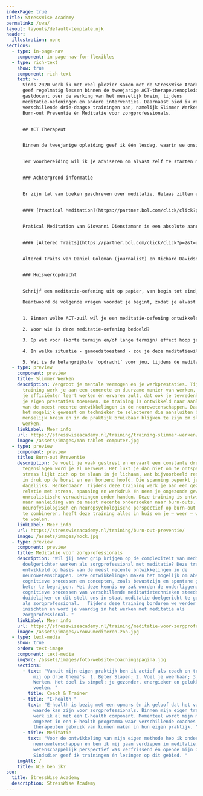 ```yaml
---
indexPage: true
title: StressWise Academy
permalink: /swa/
layout: layouts/default-template.njk
header:
  illustration: none
sections:
  - type: in-page-nav
    component: in-page-nav-for-flexibles
  - type: rich-text
    show: true
    component: rich-text
    text: >-
      Sinds 2020 werk ik met veel plezier samen met de StressWise Academy. Ik
      geef regelmatig lessen binnen de tweejarige ACT-therapeutenopleiding als
      gastdocent over de werking van het menselijk brein, tijdens
      meditatie-oefeningen en andere interventies. Daarnaast bied ik recent
      verschillende drie-daagse trainingen aan, namelijk Slimmer Werken,
      Burn-out Preventie én Meditatie voor zorgprofessionals.


      ## ACT Therapeut


      Binnen de tweejarige opleiding geef ik één lesdag, waarin we onszelf onder dompelen in de wereld van de meditatie. Meditatie en Mindfulness heeft een prominente positie binnen ACT. Tijdens die lesdag zullen we dan ook actief oefenen met verschillende meditatievormen n bekijken we wat de huidige wetenschappelijke kennis ons te bieden heeft over meditatie en mindfulness. 


      Ter voorbereiding wil ik je adviseren om alvast zelf te starten met mediteren. Hoe meer meditatie-ervaring je hebt, hoe meer deze dag je zal opleveren. Weet je niet goed waar je moet beginnen, begin dan met het gebruik van een meditatieapp. Inmiddels stikt het van de meditatieapps, zoals Headspace en Calm. Ik vind zelf de nieuwere app, [Petit Bambou](https://www.petitbambou.com/nl), een erg prettige Nederlandstalige app om mee te starten. 


      ### Achtergrond informatie


      Er zijn tal van boeken geschreven over meditatie. Helaas zitten er ook veel boeken tussen, die zich baseren op onvoldoende of zelfs incorrecte informatie. Veel populaire meditatieboeken overdrijven bijvoorbeeld de werking van meditatie of citeren slecht uitgevoerde onderzoeken. Echter, er zijn twee boeken, die ik kan aanraden. 


      #### [Practical Meditation](https://partner.bol.com/click/click?p=2&t=url&s=1072144&f=TXL&url=https%3A%2F%2Fwww.bol.com%2Fnl%2Fnl%2Ff%2Fpractical-meditation%2F9200000084329858%2F&name=Practical%20Meditation%2C%20Giovanni%20Dienstmann)


      Pratical Meditation van Giovanni Dienstamann is een absolute aanrader, zeer geschikt voor zorgprofessionals. Giovanni is in staat geweest een compact boek te schrijven, waardoor je  op een overzichtelijke wijze -   kennis maakt met verschillende meditatiestromingen en oefeningen. Dit boek kan perfect als inspiratiebron dienen voor jouw meditatie-oefeningen.


      #### [Altered Traits](https://partner.bol.com/click/click?p=2&t=url&s=1072144&f=TXL&url=https%3A%2F%2Fwww.bol.com%2Fnl%2Fnl%2Ff%2Faltered-traits%2F9200000074437562%2F&name=Altered%20Traits)


      Altered Traits van Daniel Goleman (journalist) en Richard Davidson (neurowetenschapper) is dé bron om je jezelf te verdiepen in de wetenschappelijke onderbouwde werking van meditatie. Met die kanttekening dat hoe toegankelijk dan ook, het blijft een samenvatting van 20 jaar wetenschappelijk onderzoek naar meditatie.


      ### Huiswerkopdracht


      Schrijf een meditatie-oefening uit op papier, van begin tot eind, van ongeveer 10-30 minuten. Dit kan een oefening zijn, die je kent óf een, die je bewerkt óf een, die je zelf bedenkt. Welke meditatie-oefening of meditatie-techniek je kiest is helemaal aan jou. Zorg ervoor dat je begint met een intro, waarbij je ontspannen kan beginnen met de oefening én een outro om langzaam uit de oefening te komen.

      Beantwoord de volgende vragen voordat je begint, zodat je alvast bewust nadenkt waarom je bepaalde keuzes maakt.


      1. Binnen welke ACT-zuil wil je een meditatie-oefening ontwikkelen?

      2. Voor wie is deze meditatie-oefening bedoeld?

      3. Op wat voor (korte termijn en/of lange termijn) effect hoop je, nadat de meditatie is afgerond?

      4. In welke situatie - gemoedstoestand - zou je deze meditatiewillen gebruiken?

      5. Wat is de belangrijkste ‘opdracht’ voor jou, tijdens de meditatie-oefening?
  - type: preview
    component: preview
    title: Slimmer Werken
    description: Vergroot je mentale vermogen en je werkprestaties. Tijdens deze
      training werk je aan een concrete en duurzame manier van werken, waardoor
      je efficiënter leert werken én ervaren zult, dat ook je tevredenheid over
      je eigen prestaties toenemen. De training is ontwikkeld naar aanleiding
      van de meest recente ontwikkelingen in de neurowetenschappen. Daardoor is
      het mogelijk geweest om technieken te selecteren die aansluiten bij het
      menselijk brein en in de praktijk bruikbaar blijken te zijn om slimmer te
      werken.
    linkLabel: Meer info
    url: https://stresswiseacademy.nl/training/training-slimmer-werken/
    image: /assets/images/man-tablet-computer.jpg
  - type: preview
    component: preview
    title: Burn-out Preventie
    description: Je voelt je vaak gestrest en ervaart een constante druk. Bij kleine
      tegenslagen word je al nerveus. Het lukt je dan niet om te ontspannen. De
      stress lijkt zich op te slaan in je lichaam, wat bijvoorbeeld resulteert
      in druk op de borst en een bonzend hoofd. Die spanning beperkt je
      dagelijks. Herkenbaar?  Tijdens deze training werk je aan een gezonde
      relatie met stress, spanning en werkdruk én neem je ongezonde gewoontes en
      onrealistische verwachtingen onder handen. Deze training is ontwikkeld
      naar aanleiding van de meest recente onderzoeken naar burn-outs. Door een
      neurofysiologisch en neuropsychologische perspectief op burn-out en stress
      te combineren, heeft deze training alles in huis om je – weer – weerbaar
      te voelen.
    linkLabel: Meer info
    url: https://stresswiseacademy.nl/training/burn-out-preventie/
    image: /assets/images/mock.jpg
  - type: preview
    component: preview
    title: Meditatie voor zorgprofessionals
    description: "Wil jij meer grip krijgen op de complexiteit van meditatie en
      doelgerichter werken als zorgprofessional met meditatie? Deze training is
      ontwikkeld op basis van de meest recente ontwikkelingen in de
      neurowetenschappen. Deze ontwikkelingen maken het mogelijk om abstracte
      cognitieve processen en concepten, zoals bewustzijn en spontane gedachten,
      beter te begrijpen. Met deze kennis op zak worden de onderliggende
      cognitieve processen van verschillende meditatietechnieken steeds
      duidelijker en dit stelt ons in staat meditatie doelgericht te gebruiken
      als zorgprofessional.   Tijdens deze training borduren we verder op deze
      inzichten én word je vaardig in het werken met meditatie als
      zorgprofessional. "
    linkLabel: Meer info
    url: https://stresswiseacademy.nl/training/meditatie-voor-zorgprofessionals/
    image: /assets/images/vrouw-mediteren-zon.jpg
  - type: text-media
    show: true
    order: text-image
    component: text-media
    imgSrc: /assets/images/foto-website-coachingspagina.jpg
    sections:
      - text: "Vanuit mijn eigen praktijk ben ik actief als coach en trainer. Ik richt
          mij op drie thema's: 1. Beter Slapen; 2. Voel je weerbaar; 3. Slimmer
          Werken. Het doel is simpel: je gezonder, energieker en gelukkiger gaan
          voelen. "
        title: Coach & Trainer
      - title: "E-health "
        text: "E-health is bezig met een opmars én ik geloof dat het van toegevoegde
          waarde kan zijn voor zorgprofessionals. Binnen mijn eigen trajecten
          werk ik al met een E-health component. Momenteel wordt mijn methode
          omgezet in een E-health programma waar verschillende coaches en
          therapeuten gebruik van kunnen maken in hun eigen praktijk. "
      - title: Meditatie
        text: "Voor de ontwikkeling van mijn eigen methode heb ik onderzoek gedaan in de
          neurowetenschappen én ben ik mij gaan verdiepen in meditatie. Dit
          wetenschappelijk perspectief was verfrissend én opende mijn ogen.
          Sindsdien geef ik trainingen én lezingen op dit gebied. "
    imgAlt: /
    title: Wie ben ik?
seo:
  title: StressWise Academy
  description: StressWise Academy
---
```

